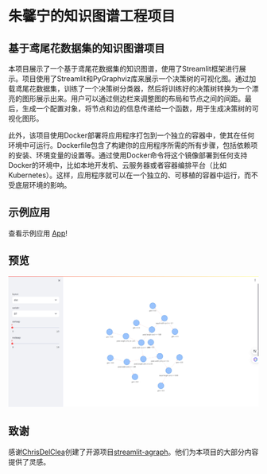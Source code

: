 # 朱馨宁的知识图谱工程项目

## 基于鸢尾花数据集的知识图谱项目
本项目展示了一个基于鸢尾花数据集的知识图谱，使用了Streamlit框架进行展示。项目使用了Streamlit和PyGraphviz库来展示一个决策树的可视化图。通过加载鸢尾花数据集，训练了一个决策树分类器，然后将训练好的决策树转换为一个漂亮的图形展示出来。用户可以通过侧边栏来调整图的布局和节点之间的间距。最后，生成一个配置对象，将节点和边的信息传递给一个函数，用于生成决策树的可视化图形。

此外，该项目使用Docker部署将应用程序打包到一个独立的容器中，使其在任何环境中可运行。Dockerfile包含了构建你的应用程序所需的所有步骤，包括依赖项的安装、环境变量的设置等。通过使用Docker命令将这个镜像部署到任何支持Docker的环境中，比如本地开发机、云服务器或者容器编排平台（比如Kubernetes）。这样，应用程序就可以在一个独立的、可移植的容器中运行，而不受底层环境的影响。

## 示例应用
查看示例应用 [App](http://43.156.52.96:8501/)!

## 预览
![基于鸢尾花数据集的知识图谱](./imgs/iris.png)

## 致谢
感谢[ChrisDelClea](https://github.com/ChrisDelClea/streamlit-agraph/commits?author=ChrisDelClea)创建了开源项目[streamlit-agraph](https://github.com/ChrisDelClea/streamlit-agraph)。他们为本项目的大部分内容提供了灵感。